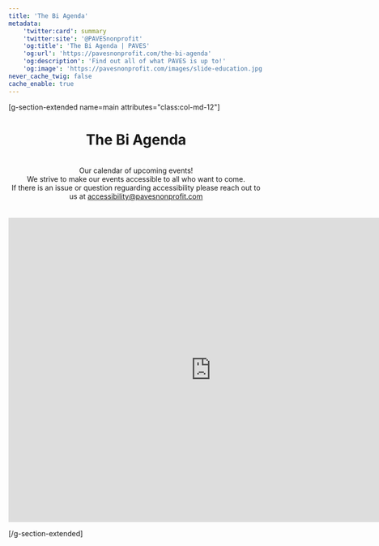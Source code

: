 ```yaml
---
title: 'The Bi Agenda'
metadata:
    'twitter:card': summary
    'twitter:site': '@PAVESnonprofit'
    'og:title': 'The Bi Agenda | PAVES'
    'og:url': 'https://pavesnonprofit.com/the-bi-agenda'
    'og:description': 'Find out all of what PAVES is up to!'
    'og:image': 'https://pavesnonprofit.com/images/slide-education.jpg'
never_cache_twig: false
cache_enable: true
---
```


[g-section-extended name=main attributes="class:col-md-12"]
<center>
<h1> The Bi Agenda</h1>
<br>
Our calendar of upcoming events!<br>
We strive to make our events accessible to all who want to come.<br> If there is an issue or question reguarding accessibility please reach out to us at <a href="mailto:accessibility@pavesnonprofit.com">accessibility@pavesnonprofit.com</a>
</center>
<br><br>

<div class = "responsiveCal"><center><iframe title="PAVES Calendar" src="https://calendar.google.com/calendar/embed?src=pavesnonprofit%40gmail.com&ctz=America/Denver&src=n84m27slqpi38mjcnlcuehe0r9369tbd%40import.calendar.google.com&ctz=America/Denver" style="border: 0" width="800" height="600" scrolling="no"></iframe></center></div>

[/g-section-extended]
